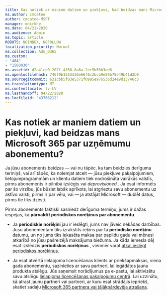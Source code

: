 ```yaml
---
title: Kas notiek ar maniem datiem un piekļuvi, kad beidzas mans Microsoft 365 par uzņēmumu abonementu?
ms.author: cmcatee
author: cmcatee-MSFT
manager: mnirkhe
ms.date: 04/21/2020
ms.audience: Admin
ms.topic: article
ROBOTS: NOINDEX, NOFOLLOW
localization_priority: Normal
ms.collection: Adm_O365
ms.custom:
- "484"
- "1500030"
ms.assetid: d2a41ce0-207f-4f50-8a6a-2ec5b56b3ed6
ms.openlocfilehash: 746f9b1553336e66f0c2bcb9e59b75e49b41d3b0
ms.sourcegitcommit: 631cbb5f03e5371f0995e976536d24e9d13746c3
ms.translationtype: MT
ms.contentlocale: lv-LV
ms.lasthandoff: 04/22/2020
ms.locfileid: "43766212"
---
```

# <a name="what-happens-to-my-data-and-access-when-my-microsoft-365-for-business-subscription-ends"></a>Kas notiek ar maniem datiem un piekļuvi, kad beidzas mans Microsoft 365 par uzņēmumu abonementu?

Ja jūsu abonements beidzas — vai nu tāpēc, ka tam beidzies derīguma termiņš, vai arī tāpēc, ka nolemjat atcelt — jūsu piekļuve pakalpojumiem, lietojumprogrammām un klientu datiem tiek nodrošināta vairākās valstīs, pirms abonements ir pilnībā izslēgts vai *deprovisioned* . Ja esat informēts par šo virzību, jūs būsiet labāk aprīkots, lai atgrieztu savu abonementu uz aktīvo valsti, pirms ir par vēlu, vai — ja atstājat Microsoft — dublēt datus, pirms tie tiks dzēsti.
  
Pirms abonements faktiski sasniedz derīguma termiņu, jums ir dažas iespējas, kā **pārvaldīt periodiskos norēķinus par abonementu**.
  
- Ja **periodiskie norēķini** jau ir ieslēgti, jums nav jāveic nekādas darbības. Jūsu abonementam tiks izrakstīts rēķins par tā **periodisko norēķinu** datumu, un no jums tiks iekasēta maksa par papildu gadu vai mēnesi atkarībā no jūsu pašreizējā maksājuma biežuma. Ja kāda iemesla dēļ esat izslēdzis **periodiskos norēķinus** , vienmēr varat [atkal ieslēgt periodiskos norēķinus](https://docs.microsoft.com/office365/admin/subscriptions-and-billing/renew-your-subscription#turn-recurring-billing-off-or-on).

- Ja esat atvērtā lielapjoma licencēšanas klients ar priekšapmaksas, viena gada abonementu, sazinieties ar savu partneri, lai iegādātos jaunu produkta atslēgu. Jūs saņemsit norādījumus pa e-pastu, lai aktivizētu savu atslēgu [lielapjoma licencēšanas pakalpojumu centrā](https://go.microsoft.com/fwlink/p/?LinkID=282016). Lai uzzinātu, kā atrast jaunu partneri vai partneri, ar kuru esat strādājis iepriekš, skatiet sadaļu [Microsoft 365 partnera vai tālākpārdevēja atrašana](https://docs.microsoft.com/office365/admin/manage/find-your-partner-or-reseller).